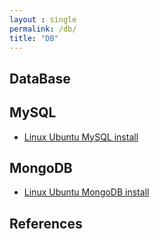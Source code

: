 ```yaml
---
layout : single
permalink: /db/
title: "DB"
---
```


## DataBase

## MySQL

* [Linux Ubuntu MySQL install](/ubuntu-mysqlinstall)

## MongoDB

* [Linux Ubuntu MongoDB install](/ubuntu-mongodbinstall)

## References
